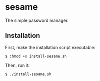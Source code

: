 # sesame
The simple password manager.

## Installation 

First, make the installation script executable:

`$ chmod +x install-sesame.sh`

Then, run it:

`$ ./install-sesame.sh`

